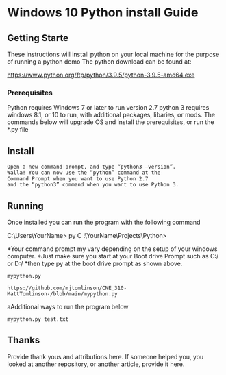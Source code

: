
# Windows 10 Python install Guide


## **Getting Starte**

These instructions will install python on your local machine for the purpose of running a python demo
The python download can be found at:

https://www.python.org/ftp/python/3.9.5/python-3.9.5-amd64.exe

### **Prerequisites**

Python requires Windows 7 or later to run version 2.7 python 3 requires windows 8.1, or 10 to run,
 with additional packages, libaries, or mods. The commands below will upgrade OS and install the prerequisites, or run the *.py file

## Install

```
Open a new command prompt, and type “python3 –version”. 
Walla! You can now use the “python” command at the
Command Prompt when you want to use Python 2.7
and the “python3” command when you want to use Python 3.
```

## Running
Once installed you can run the program with the following command

C:\Users\YourName> py
C  :\YourName\Projects\Python>

*Your command prompt my vary depending on the setup of your windows computer.
*Just make sure you start at your Boot drive Prompt such as C:/ or D:/
*then type py at the boot drive prompt as shown above.

```
mypython.py

https://github.com/mjtomlinson/CNE_310-MattTomlinson-/blob/main/mypython.py
```

aAdditional ways to run the program below

```
mypython.py test.txt
```

## Thanks
Provide thank yous and attributions here. If someone helped you, you looked at another repository, or another article, provide it here.
